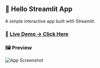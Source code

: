 ## 👋 Hello Streamlit App

A simple interactive app built with Streamlit.

### 🚀 [Live Demo → Click Here](https://projects-1-hello-app.streamlit.app/)

### 🖼️ Preview
![App Screenshot](<img width="1366" height="642" alt="image" src="https://github.com/user-attachments/assets/5bdad44c-1312-458d-9d25-12426a23e43c" />)
